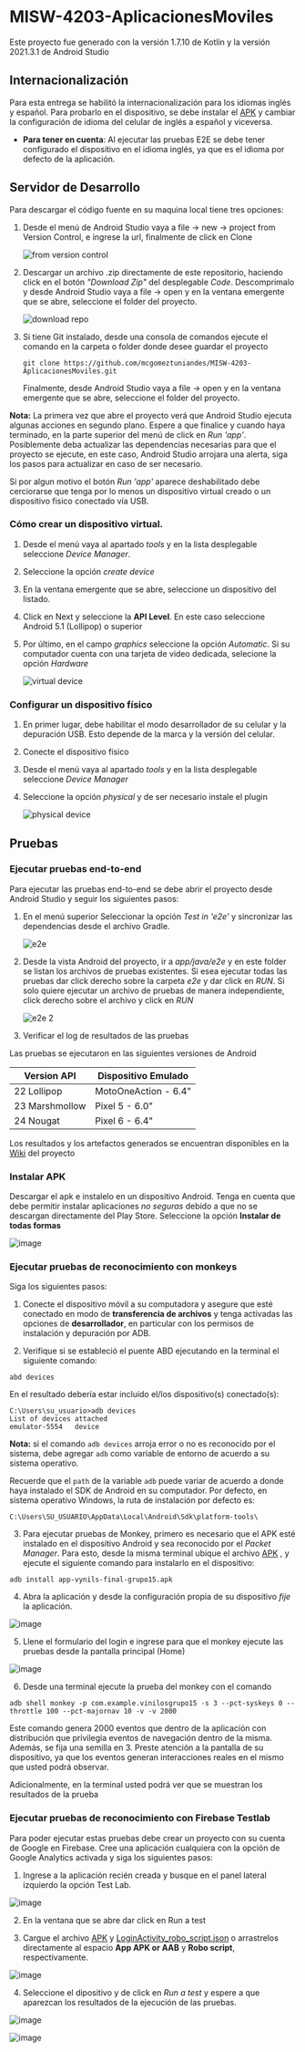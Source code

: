 # MISW-4203-AplicacionesMoviles

Este proyecto fue generado con la versión 1.7.10 de Kotlin y la versión 2021.3.1 de Android Studio
## Internacionalización

Para esta entrega se habilitó la internacionalización para los idiomas inglés y español. Para probarlo en el dispositivo, se debe instalar el [APK](https://github.com/mcgomeztuniandes/MISW-4203-AplicacionesMoviles/tree/main/app/Sprint_3) y cambiar la configuración de idioma del celular de inglés a español y viceversa.

* <b>Para tener en cuenta</b>: Al ejecutar las pruebas E2E se debe tener configurado el dispositivo en el idioma inglés, ya que es el idioma por defecto de la aplicación.

## Servidor de Desarrollo

Para descargar el código fuente en su maquina local tiene tres opciones:
1. Desde el menú de Android Studio vaya a file -> new -> project from Version Control, e ingrese la url, finalmente de click en Clone

    ![from version control](https://user-images.githubusercontent.com/99267339/200183806-b6891489-fe11-4e35-9187-9974cfb9d3d0.png)


2. Descargar un archivo .zip directamente de este repositorio, haciendo click en el botón *"Download Zip"* del desplegable *Code*. Descomprimalo y desde Android Studio vaya a file -> open y en la ventana emergente que se abre, seleccione el folder del proyecto. 

    ![download repo](https://user-images.githubusercontent.com/99267339/200150580-5a930e8e-bd90-4f28-aa13-5386b5e5a2b0.png)

3. Si tiene Git instalado, desde una consola de comandos ejecute el comando en la carpeta o folder donde desee guardar el proyecto
   
   ```
   git clone https://github.com/mcgomeztuniandes/MISW-4203-AplicacionesMoviles.git
   ```
   
   Finalmente, desde Android Studio vaya a file -> open y en la ventana emergente que se abre, seleccione el folder del proyecto. 

**Nota:**
La primera vez que abre el proyecto verá que Android Studio ejecuta algunas acciones en segundo plano. Espere a que finalice y cuando haya terminado, en la parte superior del menú de click en *Run 'app'*. Posiblemente deba actualizar las dependencias necesarias para que el proyecto se ejecute, en este caso, Android Studio arrojara una alerta, siga los pasos para actualizar en caso de ser necesario. 

Si por algun motivo el botón *Run 'app'* aparece deshabilitado debe cerciorarse que tenga por lo menos un dispositivo virtual creado o un dispositivo fisico conectado vía USB. 

### Cómo crear un dispositivo virtual.

1. Desde el menú vaya al apartado *tools* y en la lista desplegable seleccione *Device Manager*.
2. Seleccione la opción *create device* 
3. En la ventana emergente que se abre, seleccione un dispositivo del listado. 
4. Click en Next y seleccione la **API Level**. En este caso seleccione Android 5.1 (Lollipop) o superior
5. Por último, en el campo *graphics* seleccione la opción *Automatic*. Si su computador cuenta con una tarjeta de video dedicada, selecione la opción *Hardware*
  
   ![virtual device](https://user-images.githubusercontent.com/99267339/200150748-6c79b690-a32c-4f64-b784-236d450b2fbc.png)

  
### Configurar un dispositivo físico
1. En primer lugar, debe habilitar el modo desarrollador de su celular y la depuración USB. Esto depende de la marca y la versión del celular.
2. Conecte el dispositivo físico
3. Desde el menú vaya al apartado *tools* y en la lista desplegable seleccione *Device Manager*
4. Seleccione la opción *physical* y de ser necesario instale el plugin

   ![physical device](https://user-images.githubusercontent.com/99267339/200151312-fb3fe431-4536-48ad-9d50-df7b7c28a245.png)

## Pruebas

### Ejecutar pruebas end-to-end 

Para ejecutar las pruebas end-to-end se debe abrir el proyecto desde Android Studio y seguir los siguientes pasos:
1. En el menú superior Seleccionar la opción *Test in 'e2e'* y sincronizar las dependencias desde el archivo Gradle.

    ![e2e](https://user-images.githubusercontent.com/99267339/200183504-0188f414-f9e9-4abe-91b6-f8c6e6c7ab26.png)


2. Desde la vista Android del proyecto, ir a *app/java/e2e* y en este folder se listan los archivos de pruebas existentes. Si esea ejecutar todas las pruebas dar click derecho sobre la carpeta *e2e* y dar click en *RUN*. Si solo quiere ejecutar un archivo de pruebas de manera independiente, click derecho sobre el archivo y click en *RUN*

    ![e2e 2](https://user-images.githubusercontent.com/99267339/200183507-d6e1d45d-486c-4378-8ab3-c3492673854a.png)

    
4. Verificar el log de resultados de las pruebas

Las pruebas se ejecutaron en las siguientes versiones de Android

| Version API    | Dispositivo Emulado  |
|----------------|----------------------|
| 22 Lollipop    | MotoOneAction - 6.4" |
| 23 Marshmollow | Pixel 5 - 6.0"       |
| 24 Nougat      | Pixel 6 - 6.4"       |

Los resultados y los artefactos generados se encuentran disponibles en la [Wiki](https://github.com/mcgomeztuniandes/MISW-4203-AplicacionesMoviles/wiki/Artefactos-de-Pruebas) del proyecto

### Instalar APK
Descargar el apk e instalelo en un dispositivo Android. Tenga en cuenta que debe permitir instalar aplicaciones *no seguras* debido a que no se descargan directamente del Play Store. Seleccione la opción **Instalar de todas formas**

![image](https://user-images.githubusercontent.com/99267339/204155871-33e21aff-887a-4cc1-b471-4ee22a9c683a.png)



### Ejecutar pruebas de reconocimiento con monkeys

Siga los siguientes pasos: 

1. Conecte el dispositivo móvil a su computadora y asegure que esté conectado en modo de **transferencia de archivos** y tenga activadas las opciones de **desarrollador**, en particular con los permisos de instalación y depuración por ADB. 

2. Verifique si se estableció el puente ABD ejecutando en la terminal el siguiente comando:

```
abd devices
```
    
  En el resultado debería estar incluído el/los dispositivo(s) conectado(s):
  
```
C:\Users\su_usuario>adb devices
List of devices attached
emulator-5554   device
```

**Nota:** si el comando `adb devices` arroja error o no es reconocido por el sistema, debe agregar `adb` como variable de entorno de acuerdo a su sistema operativo. 
    
Recuerde que el `path` de la variable `adb` puede variar de acuerdo a donde haya instalado el SDK de Android en su computador. Por defecto, en sistema operativo Windows, la ruta de instalación por defecto es:
    
```
C:\Users\SU_USUARIO\AppData\Local\Android\Sdk\platform-tools\ 
```

3. Para ejecutar pruebas de Monkey, primero es necesario que el APK esté instalado en el dispositivo Android y sea reconocido por el *Packet Manager*. Para esto, desde la misma terminal ubique el archivo [APK](https://github.com/mcgomeztuniandes/MISW-4203-AplicacionesMoviles/tree/main/app/Sprint_3) , y ejecute el siguiente comando para instalarlo en el dispositivo:

```
adb install app-vynils-final-grupo15.apk
```
4. Abra la aplicación y desde la configuración propia de su dispositivo *fije* la aplicación. 

![image](https://user-images.githubusercontent.com/99267339/204154646-c6117374-17b9-42bd-8d99-ebc5a9407391.png)

5. Llene el formulario del login e ingrese para que el monkey ejecute las pruebas desde la pantalla principal (Home)

![image](https://user-images.githubusercontent.com/99267339/204154587-e2dbbee2-d977-46d6-b501-4ee9d5017467.png)


6. Desde una terminal ejecute la prueba del monkey con el comando

```
adb shell monkey -p com.example.vinilosgrupo15 -s 3 --pct-syskeys 0 --throttle 100 --pct-majornav 10 -v -v 2000
```
Este comando genera 2000 eventos que dentro de la aplicación con distribución que privilegia eventos de navegación dentro de la misma. Además, se fija una semilla en 3. Preste atención a la pantalla de su dispositivo, ya que los eventos generan interacciones reales en el mismo que usted podrá observar.

Adicionalmente, en la terminal usted podrá ver que se muestran los resultados de la prueba

### Ejecutar pruebas de reconocimiento con Firebase Testlab

Para poder ejecutar estas pruebas debe crear un proyecto con su cuenta de Google en Firebase. Cree una aplicación cualquiera con la opción de Google Analytics activada y siga los siguientes pasos:

1. Ingrese a la aplicación recién creada y busque en el panel lateral izquierdo la opción Test Lab. 

![image](https://user-images.githubusercontent.com/99267339/204155485-e8e254ac-b716-457c-aa38-32e7bad40076.png)

2. En la ventana que se abre dar click en Run a test

3. Cargue el archivo [APK](https://github.com/mcgomeztuniandes/MISW-4203-AplicacionesMoviles/tree/main/app/Sprint_3) y [LoginActivity_robo_script.json](https://github.com/mcgomeztuniandes/MISW-4203-AplicacionesMoviles/tree/main/app/Sprint_3) o arrastrelos directamente al espacio **App APK or AAB** y **Robo script**, respectivamente.

![image](https://user-images.githubusercontent.com/99267339/204155632-dc6652af-f784-4283-87d6-c153449f4a0b.png)

4. Seleccione el dipositivo y de click en *Run a test* y espere a que aparezcan los resultados de la ejecución de las pruebas.

 ![image](https://user-images.githubusercontent.com/99267339/204155762-846ef3b0-86c0-49b5-827e-3cd3296b3654.png)

![image](https://user-images.githubusercontent.com/99267339/204155784-79020d2f-fcf2-4ed8-b613-6de621bfe2b0.png)


